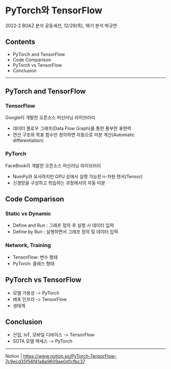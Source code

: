 # PyTorch와 TensorFlow
2022-2 BOAZ 분석 공동세션, 12/29(목), 18기 분석 박규연

## Contents
- PyTorch and TensorFlow
- Code Comparison
- PyTorch vs TensorFlow
- Conclusion

***

## PyTorch and TensorFlow

### TensorFlow
Google이 개발한 오픈소스 머신러닝 라이브러리
- 데이터 플로우 그래프(Data Flow Graph)를 통한 풍부한 표현력
- 연산 구조와 목표 함수만 정의하면 자동으로 미분 계산(Automatic differentiation)
### PyTorch
FaceBook이 개발한 오픈소스 머신러닝 라이브러리
- NumPy와 유사하지만 GPU 상에서 실행 가능한 n-차원 텐서(Tensor)
- 신경망을 구성하고 학습하는 과정에서의 자동 미분

## Code Comparison
### Static vs Dynamic
- Define and Run : 그래프 정의 후 실행 시 데이터 입력
- Define by Run : 실행하면서 그래프 정의 및 데이터 입력
### Network, Training
- TensorFlow: 변수 형태
- PyTorch: 클래스 형태


## PyTorch vs TensorFlow
- 모델 가용성 -> PyTorch
- 배포 인프라 -> TensorFlow
- 생태계

## Conclusion
- 산업, IoT, 모바일 디바이스 -> TensorFlow
- SOTA 모델 액세스 -> PyTorch

***

Notion | https://www.notion.so/PyTorch-TensorFlow-7c9ecd35f56f41a8a9609ae0d1cfbc37
